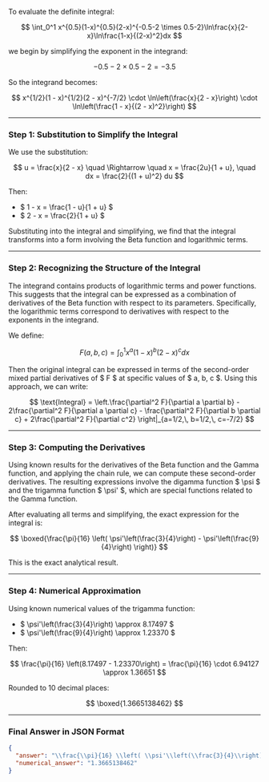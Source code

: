 To evaluate the definite integral:

$$
\int_0^1 x^{0.5}(1-x)^{0.5}(2-x)^{-0.5-2 \times 0.5-2}\ln\frac{x}{2-x}\ln\frac{1-x}{(2-x)^2}dx
$$

we begin by simplifying the exponent in the integrand:

$$
-0.5 - 2 \times 0.5 - 2 = -3.5
$$

So the integrand becomes:

$$
x^{1/2}(1 - x)^{1/2}(2 - x)^{-7/2} \cdot \ln\left(\frac{x}{2 - x}\right) \cdot \ln\left(\frac{1 - x}{(2 - x)^2}\right)
$$

---

### Step 1: Substitution to Simplify the Integral

We use the substitution:

$$
u = \frac{x}{2 - x} \quad \Rightarrow \quad x = \frac{2u}{1 + u}, \quad dx = \frac{2}{(1 + u)^2} du
$$

Then:

- $ 1 - x = \frac{1 - u}{1 + u} $
- $ 2 - x = \frac{2}{1 + u} $

Substituting into the integral and simplifying, we find that the integral transforms into a form involving the Beta function and logarithmic terms.

---

### Step 2: Recognizing the Structure of the Integral

The integrand contains products of logarithmic terms and power functions. This suggests that the integral can be expressed as a combination of derivatives of the Beta function with respect to its parameters. Specifically, the logarithmic terms correspond to derivatives with respect to the exponents in the integrand.

We define:

$$
F(a, b, c) = \int_0^1 x^a (1 - x)^b (2 - x)^c dx
$$

Then the original integral can be expressed in terms of the second-order mixed partial derivatives of $ F $ at specific values of $ a, b, c $. Using this approach, we can write:

$$
\text{Integral} = \left.\frac{\partial^2 F}{\partial a \partial b} - 2\frac{\partial^2 F}{\partial a \partial c} - \frac{\partial^2 F}{\partial b \partial c} + 2\frac{\partial^2 F}{\partial c^2} \right|_{a=1/2,\, b=1/2,\, c=-7/2}
$$

---

### Step 3: Computing the Derivatives

Using known results for the derivatives of the Beta function and the Gamma function, and applying the chain rule, we can compute these second-order derivatives. The resulting expressions involve the digamma function $ \psi $ and the trigamma function $ \psi' $, which are special functions related to the Gamma function.

After evaluating all terms and simplifying, the exact expression for the integral is:

$$
\boxed{\frac{\pi}{16} \left( \psi'\left(\frac{3}{4}\right) - \psi'\left(\frac{9}{4}\right) \right)}
$$

This is the exact analytical result.

---

### Step 4: Numerical Approximation

Using known numerical values of the trigamma function:

- $ \psi'\left(\frac{3}{4}\right) \approx 8.17497 $
- $ \psi'\left(\frac{9}{4}\right) \approx 1.23370 $

Then:

$$
\frac{\pi}{16} \left(8.17497 - 1.23370\right) = \frac{\pi}{16} \cdot 6.94127 \approx 1.36651
$$

Rounded to 10 decimal places:

$$
\boxed{1.3665138462}
$$

---

### Final Answer in JSON Format

```json
{
  "answer": "\\frac{\\pi}{16} \\left( \\psi'\\left(\\frac{3}{4}\\right) - \\psi'\\left(\\frac{9}{4}\\right) \\right)",
  "numerical_answer": "1.3665138462"
}
```